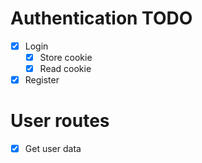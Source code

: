 # Authentication TODO

- [x] Login
    - [x] Store cookie
    - [x] Read cookie
- [x] Register

# User routes

- [x] Get user data
